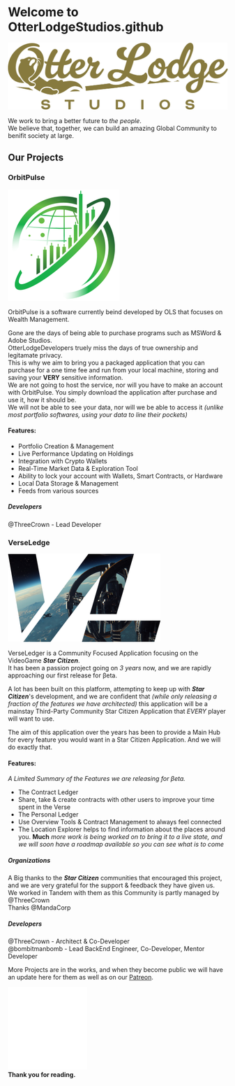 # Welcome to OtterLodgeStudios.github

![Logo](/Profile/OLS-Logo.png)

We work to bring a better future to *the people*.  
We believe that, together, we can build an amazing Global Community to benifit society at large.

## Our Projects

### OrbitPulse

![OrbitPulse](/Profile/OrbitPulse-Green-255x.png)

OrbitPulse is a software currently beind developed by OLS that focuses on Wealth Management.


Gone are the days of being able to purchase programs such as MSWord & Adobe Studios.  
OtterLodgeDevelopers truely miss the days of true ownership and legitamate privacy.  
This is why we aim to bring you a packaged application that you can purchase for a one time fee and run from your local machine, storing and saving your **VERY** sensitive information.  
We are not going to host the service, nor will you have to make an account with OrbitPulse. You simply download the application after purchase and use it, how it should be.  
We will not be able to see your data, nor will we be able to access it *(unlike most portfolio softwares, using your data to line their pockets)*

#### Features:
* Portfolio Creation & Management
* Live Performance Updating on Holdings
* Integration with Crypto Wallets
* Real-Time Market Data & Exploration Tool
* Ability to lock your account with Wallets, Smart Contracts, or Hardware
* Local Data Storage & Management
* Feeds from various sources

##### Developers
@ThreeCrown - Lead Developer

### VerseLedge

![VerseLeder](/Profile/VLLogo-Olisar-300xWide.png)

VerseLedger is a Community Focused Application focusing on the VideoGame ***Star Citizen***.   
It has been a passion project going on *3 years* now, and we are rapidly approaching our first release for βeta.


A lot has been built on this platform, attempting to keep up with ***Star Citizen***'s development, and we are confident that *(while only releasing a fraction of the features we have architected)* this application will be a mainstay Third-Party Community Star Citizen Application that *EVERY* player will want to use.

The aim of this application over the years has been to provide a Main Hub for every feature you would want in a Star Citizen Application. And we will do exactly that.

#### Features:
*A Limited Summary of the Features we are releasing for βeta.*
* The Contract Ledger
 * Share, take & create contracts with other users to improve your time spent in the Verse
* The Personal Ledger
 * Use Overview Tools & Contract Management to always feel connected
 * The Location Explorer helps to find information about the places around you.
**Much** *more work is being worked on to bring it to a live state, and we will soon have a roadmap available so you can see what is to come*

##### Organizations
A Big thanks to the ***Star Citizen*** communities that encouraged this project, and we are very grateful for the support & feedback they have given us.  
We worked in Tandem with them as this Community is partly managed by @ThreeCrown  
Thanks @MandaCorp

##### Developers
@ThreeCrown - Architect & Co-Developer  
@bombitmanbomb - Lead BackEnd Engineer, Co-Developer, Mentor Developer

More Projects are in the works, and when they become public we will have an update here for them as well as on our [Patreon](https://www.patreon.com/OtterLodgeStudios).

![OLSDevLogo](/Profile/OtterLodgeDevelopmentLogo.png)  
**Thank you for reading.**